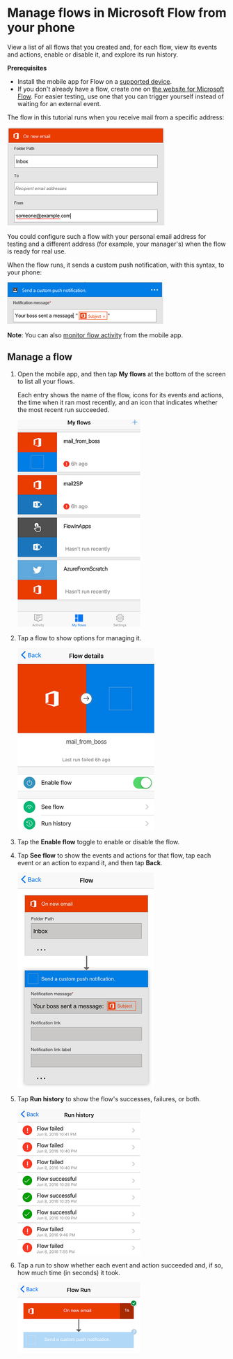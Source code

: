 <properties
    pageTitle="Manage flows from your phone | Microsoft Flow"
    description="View a list of your flows, enable or disable them, and view each flow's event/s, action/s, and run history"
    services=""
    suite="flow"
    documentationCenter="na"
    authors="adiregev"
    manager="erikre"
    editor=""
    tags=""/>

<tags
   ms.service="flow"
   ms.devlang="na"
   ms.topic="article"
   ms.tgt_pltfrm="na"
   ms.workload="na"
   ms.date="06/11/2016"
   ms.author="adiregev"/>

# Manage flows in Microsoft Flow from your phone #
View a list of all flows that you created and, for each flow, view its events and actions, enable or disable it, and explore its run history.

**Prerequisites**

- Install the mobile app for Flow on a [supported device](getting-started.md#use-the-mobile-app). <!--The graphics in this topic reflect an iPhone, but the app looks similar on an Android device.-->
- If you don't already have a flow, create one on [the website for Microsoft Flow](https://flow.microsoft.com/). For easier testing, use one that you can trigger yourself instead of waiting for an external event.

The flow in this tutorial runs when you receive mail from a specific address:

![Trigger flow on receipt of mail from specific address](./media/mobile-manage-flows/create-trigger.png)

You could configure such a flow with your personal email address for testing and a different address (for example, your manager's) when the flow is ready for real use.

When the flow runs, it sends a custom push notification, with this syntax, to your phone:

![Send message to Slack](./media/mobile-manage-flows/create-event.png)

**Note**: You can also [monitor flow activity](mobile-monitor-activity.md) from the mobile app.

## Manage a flow ##
1. Open the mobile app, and then tap **My flows** at the bottom of the screen to list all your flows.

	Each entry shows the name of the flow, icons for its events and actions, the time when it ran most recently, and an icon that indicates whether the most recent run succeeded.

	![List of flows](./media/mobile-manage-flows/flow-list.png)

1. Tap a flow to show options for managing it.

	![Options to manage a flow](./media/mobile-manage-flows/flow-details.png)

1. Tap the **Enable flow** toggle to enable or disable the flow.

1. Tap **See flow** to show the events and actions for that flow, tap each event or an action to expand it, and then tap **Back**.

	![Events and actions for a flow](./media/mobile-manage-flows/flow-event-action.png)

1. Tap **Run history** to show the flow's successes, failures, or both.

	![List of runs](./media/mobile-manage-flows/history-mixed.png)

1. Tap a run to show whether each event and action succeeded and, if so, how much time (in seconds) it took.

	![Run details](./media/mobile-manage-flows/flow-run.png)
